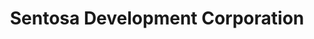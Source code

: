 ---
layout: homepage
title: 'Sentosa Development Corporation'
permalink: /
sections:
  - hero:
      title: 'Sentosa Development Corporation.'
      subtitle: 'Developing a Fun, Smart, and Sustainable Sentosa'
      background: /images/sentosa-banner.jpg
      button: 'Learn More'
      url: /who-we-are/overview
  - resources:
      title: 'Be in the know'
      subtitle: Resources
      button: 'More Resources'
      url: resources/
---